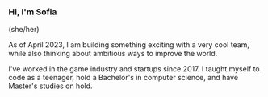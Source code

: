 ### Hi, I'm Sofia
(she/her)

As of April 2023, I am building something exciting with a very cool team, while also thinking about ambitious ways to improve the world.

I've worked in the game industry and startups since 2017. I taught myself to code as a teenager, hold a Bachelor's in computer science, and have Master's studies on hold.
